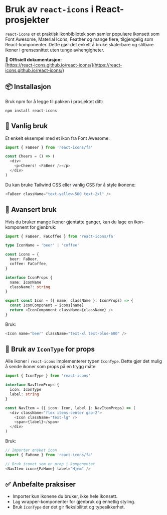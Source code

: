 # Bruk av `react-icons` i React-prosjekter

`react-icons` er et praktisk ikonbibliotek som samler populære ikonsett som Font Awesome, Material Icons, Feather og mange flere, tilgjengelig som React-komponenter. Dette gjør det enkelt å bruke skalerbare og stilbare ikoner i grensesnittet uten tunge avhengigheter.

📘 **Offisiell dokumentasjon:**  
[https://react-icons.github.io/react-icons/](https://react-icons.github.io/react-icons/)



## 📦 Installasjon

Bruk npm for å legge til pakken i prosjektet ditt:

```console
npm install react-icons
```

## 🚀 Vanlig bruk

Et enkelt eksempel med et ikon fra Font Awesome:

```ts
import { FaBeer } from 'react-icons/fa'

const Cheers = () => (
  <div>
    <p>Cheers! <FaBeer /></p>
  </div>
)
```

Du kan bruke Tailwind CSS eller vanlig CSS for å style ikonene:

```ts
<FaBeer className="text-yellow-500 text-2xl" />
```



## 🧠 Avansert bruk

Hvis du bruker mange ikoner gjentatte ganger, kan du lage en ikon-komponent for gjenbruk:

```ts
import { FaBeer, FaCoffee } from 'react-icons/fa'

type IconName = 'beer' | 'coffee'

const icons = {
  beer: FaBeer,
  coffee: FaCoffee,
}

interface IconProps {
  name: IconName
  className?: string
}

export const Icon = ({ name, className }: IconProps) => {
  const IconComponent = icons[name]
  return <IconComponent className={className} />
}
```

Bruk:

```ts
<Icon name="beer" className="text-xl text-blue-600" />
```



## 🧩 Bruk av `IconType` for props

Alle ikoner i `react-icons` implementerer typen `IconType`. Dette gjør det mulig å sende ikoner som props på en trygg måte:

```ts
import { IconType } from 'react-icons'

interface NavItemProps {
  icon: IconType
  label: string
}

const NavItem = ({ icon: Icon, label }: NavItemProps) => (
  <div className="flex items-center gap-2">
    <Icon className="text-lg" />
    <span>{label}</span>
  </div>
)
```

Bruk:

```ts
// Importer ønsket icon
import { FaHome } from 'react-icons/fa'

// Bruk iconet som en prop i komponentet
<NavItem icon={FaHome} label="Hjem" />
```



## ✅ Anbefalte praksiser

- Importer kun ikonene du bruker, ikke hele ikonsett.
- Lag wrapper-komponenter for gjenbruk og enhetlig styling.
- Bruk `IconType` der det gir fleksibilitet og typesikkerhet.

